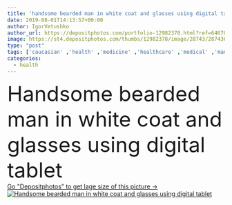 ```yaml
---
title: 'handsome bearded man in white coat and glasses using digital tablet '
date: 2019-08-01T14:13:57+00:00
author: IgorVetushko
author_url: https://depositphotos.com/portfolio-12982378.html?ref=64678756
image: https://st4.depositphotos.com/thumbs/12982378/image/28743/287436598/api_thumb_450.jpg?forcejpeg=true
type: "post"
tags: ['caucasian' ,'health' ,'medicine' ,'healthcare' ,'medical' ,'man' ,'connection' ,'clinical' ,'dentist' ,'doctor' ,'communication' ,'wireless' ,'dental' ,'stomatology' ,'indoors' ,'using' ,'profession' ,'glasses' ,'handsome' ,'gadget' ,'clinic' ,'Medicare' ,'stomatologist' ,'bearded' ,'professional occupation' ,'one person' ,'young adult' ,'Digital Tablet' ,'white coat' ,'digital device' ,'medical lamp' ]
categories: 
  - health
---
```

<div aling="center">
            <font size="60"> Handsome bearded man in white coat and glasses using digital tablet</font>   
</div>
<div>
    <a href='https://st4.depositphotos.com/thumbs/12982378/image/28743/287436598/api_thumb_450.jpg?forcejpeg=true?ref=64678756' target=_blank > Go "Depositphotos" to get lage size of this picture ->
        <img href='https://st4.depositphotos.com/thumbs/12982378/image/28743/287436598/api_thumb_450.jpg?forcejpeg=true?ref=64678756' src='https://st4.depositphotos.com/12982378/28743/i/950/depositphotos_287436598-stock-photo-handsome-bearded-man-white-coat.jpg?forcejpeg=true' alt='Handsome bearded man in white coat and glasses using digital tablet' >
    </a>
</div>
